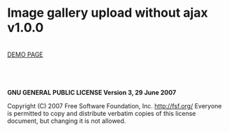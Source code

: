 # Image gallery upload without ajax v1.0.0

<br />
<a href="" target="_blank">DEMO PAGE</a>

<img src="">

#
<br />

<b>GNU GENERAL PUBLIC LICENSE Version 3, 29 June 2007</b>

Copyright (C) 2007 Free Software Foundation, Inc. <http://fsf.org/>
Everyone is permitted to copy and distribute verbatim copies of this license document, but changing it is not allowed.
